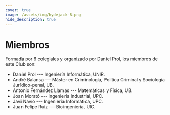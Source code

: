 ```yaml
---
cover: true
image: /assets/img/hydejack-8.png
hide_description: true
---
```


# Miembros

Formada por 6 colegiales y organizado por Daniel Prol, los miembros de este Club son:

* Daniel Prol --- Ingeniería Informática, UNIR.
* André Balansa --- Máster en Criminología, Política Criminal y Sociología Jurídico-penal, UB.
* Antonio Fernández Llamas --- Matemáticas y Física, UB.
* Joan Morató --- Ingeniería Industrial, UPC.
* Javi Navío --- Ingeniería Informática, UPC.
* Juan Felipe Ruiz --- Bioingeniería, UIC.

